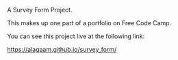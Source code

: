 A Survey Form Project.

This makes up one part of a portfolio on Free Code Camp.

You can see this project live at the following link:

https://alagaam.github.io/survey_form/
